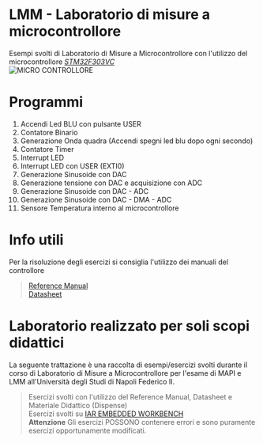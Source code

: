 # LMM - Laboratorio di misure a microcontrollore
Esempi svolti di Laboratorio di Misure a Microcontrollore con l'utilizzo del microcontrollore *[STM32F303VC](https://www.st.com/en/microcontrollers-microprocessors/stm32f303vc.html)*<br>
![MICRO CONTROLLORE](https://www.st.com/bin/ecommerce/api/image.PF254044.en.feature-description-include-personalized-no-cpn-medium.jpg)

# Programmi
1. Accendi Led BLU con pulsante USER <br>
2. Contatore Binario <br>
3. Generazione Onda quadra (Accendi spegni led blu dopo ogni secondo) <br>
4. Contatore Timer <br>
5. Interrupt LED
6. Interrupt LED con USER (EXTI0)
7. Generazione Sinusoide con DAC
8. Generazione tensione con DAC e acquisizione con ADC
9. Generazione Sinusoide con DAC - ADC
10. Generazione Sinusoide con DAC - DMA - ADC
11. Sensore Temperatura interno al microcontrollore

# Info utili
Per la risoluzione degli esercizi si consiglia l'utilizzo dei manuali del controllore
> [Reference Manual](https://www.st.com/resource/en/reference_manual/dm00043574-stm32f303xb-c-d-e-stm32f303x6-8-stm32f328x8-stm32f358xc-stm32f398xe-advanced-arm-based-mcus-stmicroelectronics.pdf)<br>
> [Datasheet](https://www.st.com/resource/en/datasheet/stm32f303vc.pdf)

# Laboratorio realizzato per soli scopi didattici
La seguente trattazione è una raccolta di esempi/esercizi svolti durante il corso di Laboratorio di Misure a Microcontrollore per l'esame di MAPI e LMM all'Università degli Studi di Napoli Federico II.
> Esercizi svolti con l'utilizzo del Reference Manual, Datasheet e Materiale Didattico (Dispense)<br>
> Esercizi svolti su [IAR EMBEDDED WORKBENCH](https://www.iar.com/iar-embedded-workbench/)<br>
> **Attenzione** Gli esercizi POSSONO contenere errori e sono puramente esercizi opportunamente modificati.
